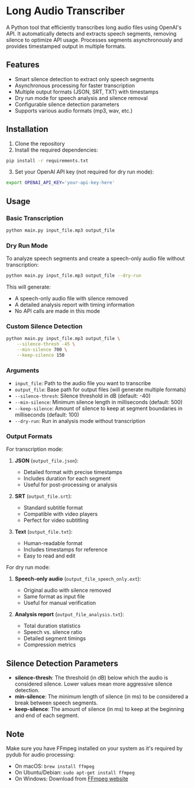 # Long Audio Transcriber

A Python tool that efficiently transcribes long audio files using OpenAI's API. It automatically detects and extracts speech segments, removing silence to optimize API usage. Processes segments asynchronously and provides timestamped output in multiple formats.

## Features

- Smart silence detection to extract only speech segments
- Asynchronous processing for faster transcription
- Multiple output formats (JSON, SRT, TXT) with timestamps
- Dry run mode for speech analysis and silence removal
- Configurable silence detection parameters
- Supports various audio formats (mp3, wav, etc.)

## Installation

1. Clone the repository
2. Install the required dependencies:
```bash
pip install -r requirements.txt
```
3. Set your OpenAI API key (not required for dry run mode):
```bash
export OPENAI_API_KEY='your-api-key-here'
```

## Usage

### Basic Transcription
```bash
python main.py input_file.mp3 output_file
```

### Dry Run Mode
To analyze speech segments and create a speech-only audio file without transcription:
```bash
python main.py input_file.mp3 output_file --dry-run
```
This will generate:
- A speech-only audio file with silence removed
- A detailed analysis report with timing information
- No API calls are made in this mode

### Custom Silence Detection
```bash
python main.py input_file.mp3 output_file \
    --silence-thresh -45 \
    --min-silence 700 \
    --keep-silence 150
```

### Arguments
- `input_file`: Path to the audio file you want to transcribe
- `output_file`: Base path for output files (will generate multiple formats)
- `--silence-thresh`: Silence threshold in dB (default: -40)
- `--min-silence`: Minimum silence length in milliseconds (default: 500)
- `--keep-silence`: Amount of silence to keep at segment boundaries in milliseconds (default: 100)
- `--dry-run`: Run in analysis mode without transcription

### Output Formats

For transcription mode:
1. **JSON** (`output_file.json`):
   - Detailed format with precise timestamps
   - Includes duration for each segment
   - Useful for post-processing or analysis

2. **SRT** (`output_file.srt`):
   - Standard subtitle format
   - Compatible with video players
   - Perfect for video subtitling

3. **Text** (`output_file.txt`):
   - Human-readable format
   - Includes timestamps for reference
   - Easy to read and edit

For dry run mode:
1. **Speech-only audio** (`output_file_speech_only.ext`):
   - Original audio with silence removed
   - Same format as input file
   - Useful for manual verification

2. **Analysis report** (`output_file_analysis.txt`):
   - Total duration statistics
   - Speech vs. silence ratio
   - Detailed segment timings
   - Compression metrics

## Silence Detection Parameters

- **silence-thresh**: The threshold (in dB) below which the audio is considered silence. Lower values mean more aggressive silence detection.
- **min-silence**: The minimum length of silence (in ms) to be considered a break between speech segments.
- **keep-silence**: The amount of silence (in ms) to keep at the beginning and end of each segment.

## Note

Make sure you have FFmpeg installed on your system as it's required by pydub for audio processing:

- On macOS: `brew install ffmpeg`
- On Ubuntu/Debian: `sudo apt-get install ffmpeg`
- On Windows: Download from [FFmpeg website](https://www.ffmpeg.org/download.html)
